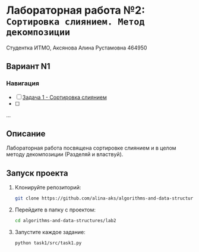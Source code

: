 # Лабораторная работа №2: `Сортировка слиянием. Метод декомпозиции`

Студентка ИТМО, Аксянова Алина Рустамовна 464950
## Вариант N1
### Навигация

- [ ] [Задача 1 - Сортировка слиянием ](task1.md)
- [ ]
...

## Описание
Лабораторная работа посвящена сортировке слиянием и в целом методу декомпозиции (Разделяй и властвуй). 


## Запуск проекта
1. Клонируйте репозиторий:
   ```bash
   git clone https://github.com/alina-aks/algorithms-and-data-structures.git
   ```
2. Перейдите в папку с проектом:
   ```bash
   cd algorithms-and-data-structures/lab2
   
3. Запустите каждое задание:
    ```bash
    python task1/src/task1.py

